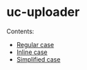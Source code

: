 # uc-uploader

Contents:
* [Regular case](./regular/)
* [Inline case](./inline/)
* [Simplified case](./simplified/)